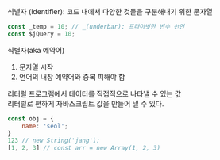식별자 (identifier): 코드 내에서 다양한 것들을 구분해내기 위한 문자열

```js
const _temp = 10; // _(underbar): 프라이빗한 변수 선언
const $jQuery = 10;
```

식별자(aka 예약어)

1. 문자열 시작
2. 언어의 내장 예약어와 중복 피해야 함

리터럴 프로그램에서 데이터를 직접적으로 나타낼 수 있는 값  
리터럴로 편하게 자바스크립트 값을 만들어 낼 수 있다.

```js
const obj = {
    name: 'seol';
}
123 // new String('jang');
[1, 2, 3] // const arr = new Array(1, 2, 3)

```
